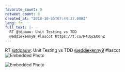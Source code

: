 ```yaml
---
favorite_count: 0
retweet_count: 0
created_at: "2018-10-05T07:44:37.000Z"
lang: fr
full_text: |-
  RT @tdpauw: Unit Testing vs TDD
  @eddiekenny9 #lascot https://t.co/H4UScEU6nZ
---
```


RT [@tdpauw](https://twitter.com/tdpauw): Unit Testing vs TDD
[@eddiekenny9](https://twitter.com/eddiekenny9) #lascot
![Embedded Photo](https://twitter-media-coderbyheart.s3.eu-north-1.amazonaws.com/1048116737235963905-Dos26xYXgAA_q0u.jpg)

![Embedded Photo](https://twitter-media-coderbyheart.s3.eu-north-1.amazonaws.com/1048116737235963905-Dos28R7XUAAvq8f.jpg)
